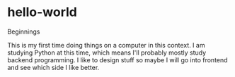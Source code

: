 # hello-world

Beginnings

This is my first time doing things on a computer in this context.
I am studying Python at this time, which means I'll probably mostly study backend programming.
I like to design stuff so maybe I will go into frontend and see which side I like better.
